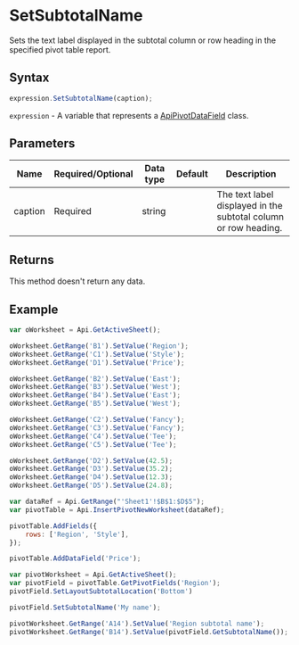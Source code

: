# SetSubtotalName

Sets the text label displayed in the subtotal column or row heading in the specified pivot table report.

## Syntax

```javascript
expression.SetSubtotalName(caption);
```

`expression` - A variable that represents a [ApiPivotDataField](../ApiPivotDataField.md) class.

## Parameters

| **Name** | **Required/Optional** | **Data type** | **Default** | **Description** |
| ------------- | ------------- | ------------- | ------------- | ------------- |
| caption | Required | string |  | The text label displayed in the subtotal column or row heading. |

## Returns

This method doesn't return any data.

## Example



```javascript
var oWorksheet = Api.GetActiveSheet();

oWorksheet.GetRange('B1').SetValue('Region');
oWorksheet.GetRange('C1').SetValue('Style');
oWorksheet.GetRange('D1').SetValue('Price');

oWorksheet.GetRange('B2').SetValue('East');
oWorksheet.GetRange('B3').SetValue('West');
oWorksheet.GetRange('B4').SetValue('East');
oWorksheet.GetRange('B5').SetValue('West');

oWorksheet.GetRange('C2').SetValue('Fancy');
oWorksheet.GetRange('C3').SetValue('Fancy');
oWorksheet.GetRange('C4').SetValue('Tee');
oWorksheet.GetRange('C5').SetValue('Tee');

oWorksheet.GetRange('D2').SetValue(42.5);
oWorksheet.GetRange('D3').SetValue(35.2);
oWorksheet.GetRange('D4').SetValue(12.3);
oWorksheet.GetRange('D5').SetValue(24.8);

var dataRef = Api.GetRange("'Sheet1'!$B$1:$D$5");
var pivotTable = Api.InsertPivotNewWorksheet(dataRef);

pivotTable.AddFields({
	rows: ['Region', 'Style'],
});

pivotTable.AddDataField('Price');

var pivotWorksheet = Api.GetActiveSheet();
var pivotField = pivotTable.GetPivotFields('Region');
pivotField.SetLayoutSubtotalLocation('Bottom')

pivotField.SetSubtotalName('My name');

pivotWorksheet.GetRange('A14').SetValue('Region subtotal name');
pivotWorksheet.GetRange('B14').SetValue(pivotField.GetSubtotalName());
```
